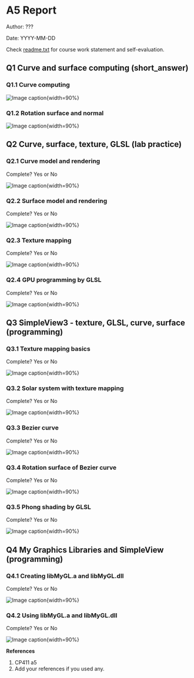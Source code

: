 # A5 Report

Author: ??? 

Date: YYYY-MM-DD 

Check [readme.txt](readme.txt) for course work statement and self-evaluation. 
  
## Q1 Curve and surface computing (short_answer)


### Q1.1 Curve computing

![Image caption](images/a5q1.1.png){width=90%}

### Q1.2 Rotation surface and normal

![Image caption](images/a5q1.2.png){width=90%}

## Q2 Curve, surface, texture, GLSL (lab practice)


### Q2.1 Curve model and rendering 

Complete? Yes or No 

<!--If you answer Yes, insert one or more screenshot images to show the completion.-->

![Image caption](images/demo.png){width=90%}

<!-- If No, add a short description to describe the issues encountered.-->

### Q2.2 Surface model and rendering 

Complete? Yes or No 

<!--If you answer Yes, insert one or more screenshot images to show the completion.-->

![Image caption](images/demo.png){width=90%}

<!-- If No, add a short description to describe the issues encountered.-->

### Q2.3 Texture mapping 

Complete? Yes or No 

<!--If you answer Yes, insert one or more screenshot images to show the completion.-->

![Image caption](images/demo.png){width=90%}

<!-- If No, add a short description to describe the issues encountered.-->

### Q2.4 GPU programming by GLSL 

Complete? Yes or No 

<!--If you answer Yes, insert one or more screenshot images to show the completion.-->

![Image caption](images/demo.png){width=90%}

<!-- If No, add a short description to describe the issues encountered.-->


## Q3 SimpleView3 - texture, GLSL, curve, surface (programming)


### Q3.1 Texture mapping basics

Complete? Yes or No 

<!--If you answer Yes, insert one or more screenshot images to show the completion. -->

![Image caption](images/demo.png){width=90%}

<!--If No, add a short description to describe the issues encountered.-->


### Q3.2 Solar system with texture mapping

Complete? Yes or No 

<!--If you answer Yes, insert one or more screenshot images to show the completion. -->

![Image caption](images/demo.png){width=90%}

<!--If No, add a short description to describe the issues encountered.-->


### Q3.3 Bezier curve

Complete? Yes or No 

<!--If you answer Yes, insert one or more screenshot images to show the completion. -->

![Image caption](images/demo.png){width=90%}

<!--If No, add a short description to describe the issues encountered.-->


### Q3.4 Rotation surface of Bezier curve

Complete? Yes or No 

<!--If you answer Yes, insert one or more screenshot images to show the completion. -->

![Image caption](images/demo.png){width=90%}

<!--If No, add a short description to describe the issues encountered.-->


### Q3.5 Phong shading by GLSL

Complete? Yes or No 

<!--If you answer Yes, insert one or more screenshot images to show the completion. -->

![Image caption](images/demo.png){width=90%}

<!--If No, add a short description to describe the issues encountered.-->



## Q4 My Graphics Libraries and SimpleView (programming)


### Q4.1 Creating libMyGL.a and libMyGL.dll

Complete? Yes or No 

<!--If you answer Yes, insert one or more screenshot images to show the completion. -->

![Image caption](images/demo.png){width=90%}

<!--If No, add a short description to describe the issues encountered.-->


### Q4.2 Using libMyGL.a and libMyGL.dll

Complete? Yes or No 

<!--If you answer Yes, insert one or more screenshot images to show the completion. -->

![Image caption](images/demo.png){width=90%}

<!--If No, add a short description to describe the issues encountered.-->




**References**

1. CP411 a5
2. Add your references if you used any. 
